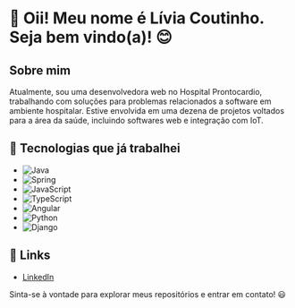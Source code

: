 # 👋 Oii! Meu nome é Lívia Coutinho. Seja bem vindo(a)! :blush:

## Sobre mim
Atualmente, sou uma desenvolvedora web no Hospital Prontocardio, trabalhando com soluções para problemas relacionados a software em ambiente hospitalar. Estive envolvida em uma dezena de projetos voltados para a área da saúde, incluindo softwares web e integração com IoT.

## 🚀 Tecnologias que já trabalhei
- ![Java](https://img.shields.io/badge/Java-ED8B00?style=for-the-badge&logo=java&logoColor=white)
- ![Spring](https://img.shields.io/badge/Spring-6DB33F?style=for-the-badge&logo=spring&logoColor=white)
- ![JavaScript](https://img.shields.io/badge/JavaScript-F7DF1E?style=for-the-badge&logo=javascript&logoColor=black)
- ![TypeScript](https://img.shields.io/badge/TypeScript-007ACC?style=for-the-badge&logo=typescript&logoColor=white)
- ![Angular](https://img.shields.io/badge/Angular-DD0031?style=for-the-badge&logo=angular&logoColor=white)
- ![Python](https://img.shields.io/badge/Python-3776AB?style=for-the-badge&logo=python&logoColor=white)
- ![Django](https://img.shields.io/badge/Django-092E20?style=for-the-badge&logo=django&logoColor=white)

## 🔗 Links
- [LinkedIn](https://www.linkedin.com/in/l%C3%ADvia-coutinho-716561227/)

Sinta-se à vontade para explorar meus repositórios e entrar em contato! 😃
